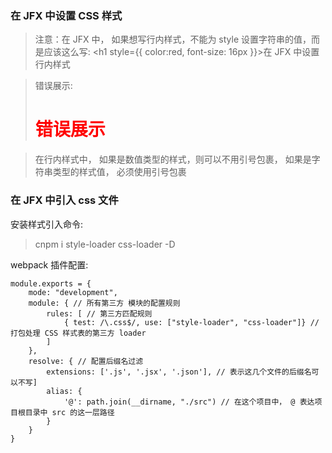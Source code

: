 ### 在 JFX 中设置 CSS 样式

> 注意：在 JFX 中， 如果想写行内样式，不能为 style 设置字符串的值，而是应该这么写: <h1 style={{ color:red, font-size: 16px }}>在 JFX 中设置行内样式</h1>

> 错误展示: <h1 style="color: red">错误展示</h1>

> 在行内样式中， 如果是数值类型的样式，则可以不用引号包裹， 如果是字符串类型的样式值， 必须使用引号包裹

### 在 JFX 中引入 css 文件

安装样式引入命令:

> cnpm i style-loader css-loader -D

webpack 插件配置:

```
module.exports = {
    mode: "development",
    module: { // 所有第三方 模块的配置规则
        rules: [ // 第三方匹配规则
            { test: /\.css$/, use: ["style-loader", "css-loader"]} // 打包处理 CSS 样式表的第三方 loader
        ]
    },
    resolve: { // 配置后缀名过滤
        extensions: ['.js', '.jsx', '.json'], // 表示这几个文件的后缀名可以不写]
        alias: {
            '@': path.join(__dirname, "./src") // 在这个项目中， @ 表达项目根目录中 src 的这一层路径
        }
    }
}
```